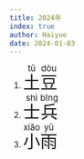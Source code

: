 ```yaml
---
title: 2024年
index: true
author: Haiyue
date: 2024-01-03
---
```


1. <span style="font-size:30px"><ruby>土<rt>tǔ</rt></ruby><ruby>豆<rt>dòu</rt></ruby></span>
2. <span style="font-size:30px"><ruby>士<rt>shì</rt></ruby><ruby>兵<rt>bīng</rt></ruby></span>
3. <span style="font-size:30px"><ruby>小<rt>xiǎo</rt></ruby><ruby>雨<rt>yǔ</rt></ruby></span>
